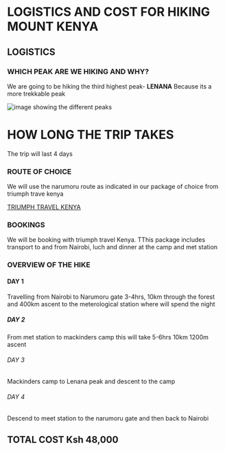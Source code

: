  
# LOGISTICS AND COST FOR HIKING MOUNT KENYA

## LOGISTICS

### WHICH PEAK ARE WE HIKING AND WHY?
We are going to be hiking the third highest peak- **LENANA** Because its a more trekkable peak

![image showing the different peaks](https://www.adventurealternative.com/media/817099/view-of-peaks.jpg?width=598px&height=311px)

# HOW LONG THE TRIP TAKES
The trip will last 4 days


### ROUTE OF CHOICE
We will use the narumoru route as indicated in our package of choice from triumph trave kenya

[TRIUMPH TRAVEL KENYA](https://www.safaribookings.com/day/t15108)

### BOOKINGS
We will be booking with triumph travel Kenya. TThis package includes transport to and from Nairobi, luch and dinner at the camp and met station

### OVERVIEW OF THE HIKE

#### DAY 1
Travelling from Nairobi to Narumoru gate 3-4hrs, 10km through the forest and 400km ascent to the meterological station where will spend the night

##### DAY 2
From met station to mackinders camp this will take 5-6hrs 10km 1200m ascent

###### DAY 3  
Mackinders camp to Lenana peak  and descent to the camp   

###### DAY 4 
Descend to meet station to the narumoru gate and then back to Nairobi

## TOTAL COST Ksh 48,000



# 
